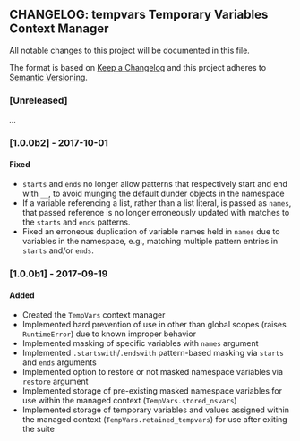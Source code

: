 ## CHANGELOG: tempvars Temporary Variables Context Manager

All notable changes to this project will be documented in this file.

The format is based on [Keep a Changelog](http://keepachangelog.com/en/1.0.0/)
and this project adheres to [Semantic Versioning](http://semver.org/spec/v2.0.0.html).


### [Unreleased]

*...*


### [1.0.0b2] - 2017-10-01

#### Fixed

 * `starts` and `ends` no longer allow patterns that respectively
   start and end with `__`, to avoid munging the default dunder
   objects in the namespace
 * If a variable referencing a list, rather than a list literal, is
   passed as `names`, that passed reference is no longer erroneously
   updated with matches to the `starts` and `ends` patterns.
 * Fixed an erroneous duplication of variable names held in
   `names` due to variables in the namespace, e.g., matching multiple
   pattern entries in `starts` and/or `ends`.


### [1.0.0b1] - 2017-09-19

#### Added

 * Created the `TempVars` context manager
 * Implemented hard prevention of use in other than global scopes
   (raises `RuntimeError`) due to known improper behavior
 * Implemented masking of specific variables with `names` argument
 * Implemented `.startswith`/`.endswith` pattern-based masking
   via `starts` and `ends` arguments
 * Implemented option to restore or not masked namespace variables
   via `restore` argument
 * Implemented storage of pre-existing masked namespace variables
   for use within the managed context (`TempVars.stored_nsvars`)
 * Implemented storage of temporary variables and values assigned
   within the managed context (`TempVars.retained_tempvars`) for
   use after exiting the suite




